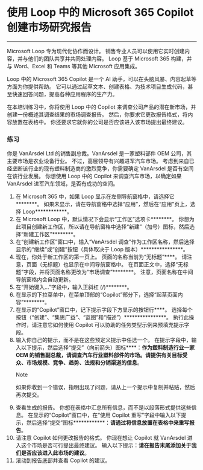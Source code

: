 
# 使用 Loop 中的 Microsoft 365 Copilot 创建市场研究报告
---
Microsoft Loop 专为现代化协作而设计。 销售专业人员可以使用它实时创建内容，并与他们的团队共享并共同处理内容。 Loop 基于 Microsoft 365 构建，并与 Word、Excel 和 Teams 等其他 Microsoft 应用集成。

Loop 中的 Microsoft 365 Copilot 是一个 AI 助手，可以在头脑风暴、内容起草等方面为你提供帮助。 它可以通过起草文本、创建表格、为技术项目生成代码，甚至快速回答问题，提高各种应用程序的生产力。

在本培训练习中，你将使用 Loop 中的 Copilot 来调查公司产品的潜在新市场，并创建一份概述其调查结果的市场调查报告。 然后，你要求它更改报告格式，将内容放置在表格中。 你还要求它就你的公司是否应该进入该市场提出最终建议。

### 练习

你是 VanArsdel Ltd 的销售副总裁。VanArsdel 是一家塑料部件 OEM 公司，其主要市场是农业设备行业。 不过，高层领导有兴趣进军汽车市场。 考虑到来自已经垄断该行业的现有塑料制造商的激烈竞争，你需要确定 VanArsdel 是否有空间在该行业发展。 你想使用 Loop 中的 Copilot 来调查汽车市场，以确定如果 VanArsdel 进军汽车领域，是否有成功的空间。

1. 在 Microsoft 365 中，如果 Loop 显示在左侧导航窗格中，请选择它********。 如果未显示，请在导航窗格中选择“应用”，然后在“应用”页上，选择 Loop************。
1. 在 Microsoft Loop 中，默认情况下会显示“工作区”选项卡********。 你想为此项目创建新工作区，所以请在导航窗格中选择“新建”（加号）图标，然后选择“新建工作区”********。
1. 在“创建新工作区”窗口中，输入“VanArsdel 调查”作为工作区名称，然后选择显示的“继续”或“创建”按钮（具体取决于 Loop 版本）****************。
1. 现在，你处于新工作区的第一页上。 页面的名称当前为“无标题”****。 请注意，页面（无标题）也显示在中间导航窗格中。 在页面正文中，选择“无标题”字段，并将页面名称更改为“市场调查”********。 注意，页面名称在中间导航窗格内会自动更新。
1. 在“开始键入...”字段中，输入正斜杠 (/)********。
1. 在显示的下拉菜单中，在菜单顶部的“Copilot”部分下，选择“起草页面内容”********。
1. 在显示的“Copilot”窗口中，记下提示字段下方显示的按钮行****。 选择每个按钮（“创建”、“集思广益”、“蓝图”和“描述”）****************。 执行此操作时，请注意它如何使用 Copilot 可以协助的任务类型示例来预填充提示字段。
1. 输入你自己的提示，而不是在这些预定义提示中任选一个。 在提示字段中，输入以下提示，然后选择“提交”（向前箭头）图标****：**作为塑料制造行业一家 OEM 的销售副总裁，请调查汽车行业塑料部件的市场。请提供有关目标受众、市场规模、竞争、趋势、法规和分销渠道的信息**。        
    > [!NOTE]
    > 如果你收到一个错误，指明出现了问题，请从上一个提示中复制并粘贴，然后再次提交。
1. 查看生成的报告。 你想在表格中汇总所有信息，而不是以段落形式提供这些信息。 在显示的“Copilot”窗口中，在“使用 Copilot 重写”字段中输入以下提示，然后选择“提交”图标************：**请通过将信息放置在表格中来重写报告**。
1. 请注意 Copilot 如何更改报告的格式。 你现在想让 Copilot 就 VanArsdel 进入这个市场是否可行提出最终建议。 输入以下提示：**请在报告末尾添加关于我们是否应该进入此市场的建议**。
1. 滚动到报告底部并查看 Copilot 的建议。
